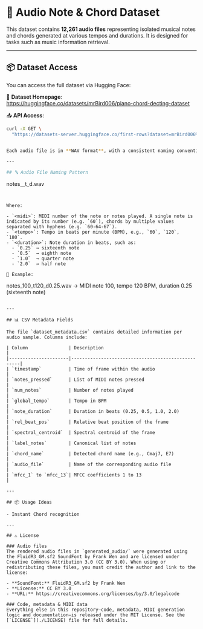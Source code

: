 # 🎼 Audio Note & Chord Dataset

This dataset contains **12,261 audio files** representing isolated musical notes and chords generated at various tempos and durations. It is designed for tasks such as music information retrieval.

---

## 📦 Dataset Access

You can access the full dataset via Hugging Face:

🔗 **Dataset Homepage**:  
https://huggingface.co/datasets/mrBird006/piano-chord-decting-dataset

📥 **API Access**:  
```bash
curl -X GET \
  "https://datasets-server.huggingface.co/first-rows?dataset=mrBird006%2Fpiano-chord-decting-dataset&config=default&split=train"


Each audio file is in **WAV format**, with a consistent naming convention encoding musical parameters.

---

## 🔤 Audio File Naming Pattern

```
notes_<midi>_t<tempo>_d<duration>.wav
```


Where:

- `<midi>`: MIDI number of the note or notes played. A single note is indicated by its number (e.g. `60`), chords by multiple values separated with hyphens (e.g. `60-64-67`).
- `<tempo>`: Tempo in beats per minute (BPM), e.g., `60`, `120`, `180`.
- `<duration>`: Note duration in beats, such as:
  - `0.25` → sixteenth note
  - `0.5`  → eighth note
  - `1.0`  → quarter note
  - `2.0`  → half note

📌 Example:
```
notes_100_t120_d0.25.wav → MIDI note 100, tempo 120 BPM, duration 0.25 (sixteenth note)
```

---

## 📊 CSV Metadata Fields

The file `dataset_metadata.csv` contains detailed information per audio sample. Columns include:

| Column               | Description                                       |
|----------------------|---------------------------------------------------|
| `timestamp`          | Time of frame within the audio                    |
| `notes_pressed`      | List of MIDI notes pressed                        |
| `num_notes`          | Number of notes played                            |
| `global_tempo`       | Tempo in BPM                                      |
| `note_duration`      | Duration in beats (0.25, 0.5, 1.0, 2.0)           |
| `rel_beat_pos`       | Relative beat position of the frame               |
| `spectral_centroid`  | Spectral centroid of the frame                    |
| `label_notes`        | Canonical list of notes                           |
| `chord_name`         | Detected chord name (e.g., Cmaj7, E7)             |
| `audio_file`         | Name of the corresponding audio file              |
| `mfcc_1` to `mfcc_13`| MFCC coefficients 1 to 13                         |

---

## 📦 Usage Ideas

- Instant Chord recognition

---

## ⚠️ License

### Audio files
The rendered audio files in `generated_audio/` were generated using the FluidR3_GM.sf2 SoundFont by Frank Wen and are licensed under Creative Commons Attribution 3.0 (CC BY 3.0). When using or redistributing these files, you must credit the author and link to the license:

- **SoundFont:** FluidR3_GM.sf2 by Frank Wen  
- **License:** CC BY 3.0  
- **URL:** https://creativecommons.org/licenses/by/3.0/legalcode  

### Code, metadata & MIDI data
Everything else in this repository—code, metadata, MIDI generation logic and documentation—is released under the MIT License. See the [`LICENSE`](./LICENSE) file for full details.

